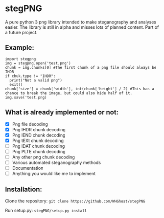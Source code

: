 # stegPNG
A pure python 3 png library intended to make steganography and analyses easier.
The library is still in alpha and misses lots of planned content.
Part of a future project.

## Example:
```
import stegpng
img = stegpng.open('test.png')
chunk = img.chunks[0] #The first chunk of a png file should always be IHDR
if chuk.type != "IHDR":
  print("Not a valid png")
  exit()
chunk['size'] = chunk['width'], int(chunk['height'] / 2) #This has a chance to break the image, but could also hide half of it.
img.save('test.png)
```

## What is already implemented or not:
- [x] Png file decoding
- [x] Png IHDR chunk decoding
- [x] Png IEND chunk decoding
- [x] Png tEXt chunk decoding
- [ ] Png IDAT chunk decoding
- [ ] Png PLTE chunk decoding
- [ ] Any other png chunk decoding
- [ ] Various automated steganography methods
- [ ] Documentation
- [ ] Anything you would like me to implement

## Installation:
Clone the repository:
```git clone https://github.com/WHGhost/stegPNG```

Run setup.py:
```stegPNG/setup.py install```
